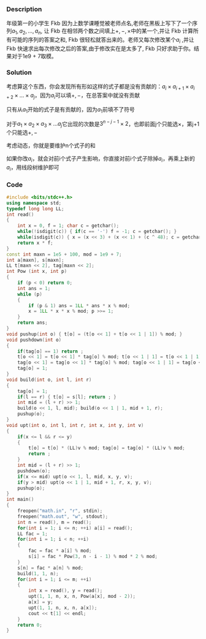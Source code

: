 ### Description

年级第一的小学生 Fkb 因为上数学课睡觉被老师点名,老师在黑板上写下了一个序列$a_1,a_2,...,a_n$, 让 Fkb 在相邻两个数之间填上$+, -, \times$中的某一个,并让 Fkb 计算所有可能的序列的答案之和, Fkb 很轻松就答出来的。老师又每次修改某个$a_i$ ,并让 Fkb 快速求出每次修改之后的答案,由于修改实在是太多了, Fkb 只好求助于你。结果对于1e9 + 7取模。

<!--more-->

### Solution

考虑算这个东西，你会发现所有形如这样的式子都是没有贡献的：$a_i \times a_{i+1} \times a_{i+2} \times ... \times a_{j}$，因为$a_i$可以填$+,-$，在总答案中就没有贡献

只有从$a_1$开始的式子是有贡献的，因为$a_1$前填不了符号

对于$a_1 \times a_2 \times a_3 \times ... a_j$它出现的次数是$3^{n - j -1} \times 2$，也即前面j个只能选$\times$，第j+1个只能选$+,-$

考虑动态，你就是要维护n个式子的和

如果你改$a_i$，就会对前i个式子产生影响，你直接对前i个式子除掉$a_i$，再乘上新的$a_i$，用线段树维护即可

### Code

```cpp
#include <bits/stdc++.h>
using namespace std;
typedef long long LL;
int read()
{
	int x = 0, f = 1; char c = getchar();
	while(!isdigit(c)) { if(c == '-') f = -1; c = getchar(); }
	while(isdigit(c)) { x = (x << 3) + (x << 1) + (c ^ 48); c = getchar(); }
	return x * f;
}
const int maxn = 1e5 + 100, mod = 1e9 + 7;
int a[maxn], s[maxn];
LL t[maxn << 2], tag[maxn << 2]; 
int Pow (int x, int p)
{
	if (p < 0) return 0;
	int ans = 1;
	while (p)
	{
		if (p & 1) ans = 1LL * ans * x % mod;
		x = 1LL * x * x % mod; p >>= 1;
	}
	return ans;
}
void pushup(int o) { t[o] = (t[o << 1] + t[o << 1 | 1]) % mod; }
void pushdown(int o)
{
	if(tag[o] == 1) return ;
	t[o << 1] = t[o << 1] * tag[o] % mod; t[o << 1 | 1] = t[o << 1 | 1] * tag[o] % mod;
	tag[o << 1] = tag[o << 1] * tag[o] % mod; tag[o << 1 | 1] = tag[o << 1 | 1] * tag[o] % mod;
	tag[o] = 1;
}	
void build(int o, int l, int r)
{
	tag[o] = 1;
	if(l == r) { t[o] = s[l]; return ; }
	int mid = (l + r) >> 1;
	build(o << 1, l, mid); build(o << 1 | 1, mid + 1, r);
	pushup(o);
}
void upt(int o, int l, int r, int x, int y, int v)
{
	if(x <= l && r <= y)
	{
		t[o] = t[o] * (LL)v % mod; tag[o] = tag[o] * (LL)v % mod;
		return ;
	}
	int mid = (l + r) >> 1;
	pushdown(o);
	if(x <= mid) upt(o << 1, l, mid, x, y, v);
	if(y > mid) upt(o << 1 | 1, mid + 1, r, x, y, v);
	pushup(o);
}
int main()
{
	freopen("math.in", "r", stdin);
	freopen("math.out", "w", stdout);
	int n = read(), m = read();
	for(int i = 1; i <= n; ++i) a[i] = read();
	LL fac = 1;
	for(int i = 1; i < n; ++i)
	{
		fac = fac * a[i] % mod;
		s[i] = fac * Pow(3, n - i - 1) % mod * 2 % mod; 
	}
	s[n] = fac * a[n] % mod; 
	build(1, 1, n);
	for(int i = 1; i <= m; ++i)
	{
		int x = read(), y = read();
		upt(1, 1, n, x, n, Pow(a[x], mod - 2));
		a[x] = y;
		upt(1, 1, n, x, n, a[x]);
		cout << t[1] << endl;
	}
	return 0;
}
```

